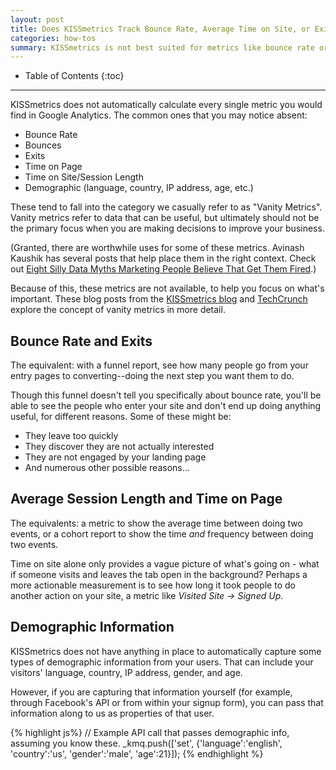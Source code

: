 ```yaml
---
layout: post
title: Does KISSmetrics Track Bounce Rate, Average Time on Site, or Exits?
categories: how-tos
summary: KISSmetrics is not best suited for metrics like bounce rate or average time on site.
---
```

* Table of Contents
{:toc}
* * *

KISSmetrics does not automatically calculate every single metric you would find in Google Analytics. The common ones that you may notice absent:

* Bounce Rate
* Bounces
* Exits
* Time on Page
* Time on Site/Session Length
* Demographic (language, country, IP address, age, etc.)

These tend to fall into the category we casually refer to as "Vanity Metrics". Vanity metrics refer to data that can be useful, but ultimately should not be the primary focus when you are making decisions to improve your business.

(Granted, there are worthwhile uses for some of these metrics. Avinash Kaushik has several posts that help place them in the right context. Check out [Eight Silly Data Myths Marketing People Believe That Get Them Fired][kaushik].)

Because of this, these metrics are not available, to help you focus on what's important. These blog posts from the [KISSmetrics blog][vanity-km] and [TechCrunch][vanity-tc] explore the concept of vanity metrics in more detail.

## Bounce Rate and Exits

The equivalent: with a funnel report, see how many people go from your entry pages to converting--doing the next step you want them to do.

Though this funnel doesn't tell you specifically about bounce rate, you'll be able to see the people who enter your site and don't end up doing anything useful, for different reasons. Some of these might be:

- They leave too quickly
- They discover they are not actually interested
- They are not engaged by your landing page
- And numerous other possible reasons…

## Average Session Length and Time on Page

The equivalents: a metric to show the average time between doing two events, or a cohort report to show the time *and* frequency between doing two events.

Time on site alone only provides a vague picture of what's going on - what if someone visits and leaves the tab open in the background? Perhaps a more actionable measurement is to see how long it took people to do another action on your site, a metric like *Visited Site -> Signed Up*.

## Demographic Information

KISSmetrics does not have anything in place to automatically capture some types of demographic information from your users. That can include your visitors' language, country, IP address, gender, and age.

However, if you are capturing that information yourself (for example, through Facebook's API or from within your signup form), you can pass that information along to us as properties of that user.

{% highlight js%}
// Example API call that passes demographic info, assuming you know these.
_kmq.push(['set', {'language':'english',
                   'country':'us',
                   'gender':'male',
                   'age':21}]);
{% endhighlight %}

[vanity-km]: http://blog.kissmetrics.com/vainest-metrics/
[vanity-tc]: http://techcrunch.com/2011/07/30/vanity-metrics/
[kaushik]: http://www.kaushik.net/avinash/silly-marketing-data-strategy-metrics-mistakes/